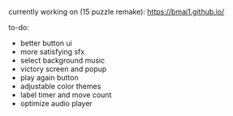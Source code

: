 currently working on (15 puzzle remake): https://bmai1.github.io/

to-do:
- better button ui
- more satisfying sfx
- select background music
- victory screen and popup
- play again button
- adjustable color themes
- label timer and move count
- optimize audio player
